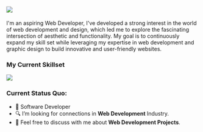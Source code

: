 <h1><img src="https://readme-typing-svg.herokuapp.com?color=FFFFFF&lines=HI!+I'M+ARIEL;A+Web+Developer;" /></h1> 
<p>I'm an aspiring Web Developer, I've developed a strong interest in the world of web development and design, which led me to explore the fascinating intersection of aesthetic and functionality. My goal is to continuously expand my skill set while leveraging my expertise in web development and graphic design to build innovative and user-friendly websites.</p>

### My Current Skillset
<img src="https://skillicons.dev/icons?i=html,css,js,react,git,github,photoshop,figma,vscode&theme=dark&perline=10" />

### Current Status Quo:
- 💼 Software Developer
- 🔍 I’m looking for connections in <strong>Web Development</strong> Industry.
- 💬 Feel free to discuss with me about <strong>Web Development Projects</strong>.

